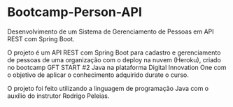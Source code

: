 # Bootcamp-Person-API
Desenvolvimento de um Sistema de Gerenciamento de Pessoas em API REST com Spring Boot.

O projeto é um API REST com Spring Boot para cadastro e gerenciamento de pessoas de uma organização com o deploy na nuvem (Heroku), criado no bootcamp GFT START #2 Java na plataforma Digital Innovation One com o objetivo de aplicar o conhecimento adquirido durate o curso.

O projeto foi feito utilizando a linguagem de programação Java com o auxílio do instrutor Rodrigo Peleias.
